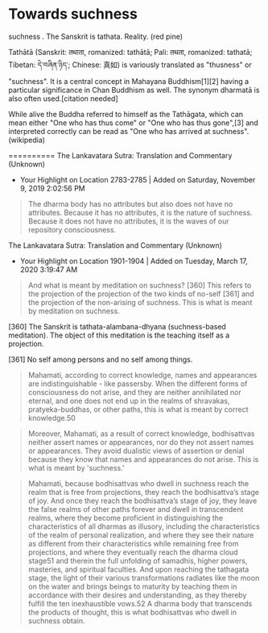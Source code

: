 # Towards suchness

suchness . The Sanskrit is tathata. Reality. (red pine)

Tathātā (Sanskrit: तथाता, romanized: tathātā; Pali: तथता, romanized: tathatā; Tibetan: དེ་བཞིན་ཉིད་; Chinese: 真如) is variously translated as "thusness" or "suchness". It is a central concept in Mahayana Buddhism[1][2] having a particular significance in Chan Buddhism as well. The synonym dharmatā is also often used.[citation needed]

While alive the Buddha referred to himself as the Tathāgata, which can mean either "One who has thus come" or "One who has thus gone",[3] and interpreted correctly can be read as "One who has arrived at suchness". (wikipedia)


==========
The Lankavatara Sutra: Translation and Commentary (Unknown)
- Your Highlight on Location 2783-2785 | Added on Saturday, November 9, 2019 2:02:56 PM

> The dharma body has no attributes but also does not have no attributes. Because it has no attributes, it is the nature of suchness. Because it does not have no attributes, it is the waves of our repository consciousness.


The Lankavatara Sutra: Translation and Commentary (Unknown)
- Your Highlight on Location 1901-1904 | Added on Tuesday, March 17, 2020 3:19:47 AM

> And what is meant by meditation on suchness? [360] This refers to the projection of the projection of the two kinds of no-self [361] and the projection of the non-arising of suchness. This is what is meant by meditation on suchness.

[360] The Sanskrit is tathata-alambana-dhyana (suchness-based meditation). The object of this meditation is the teaching itself as a projection.

[361] No self among persons and no self among things.

> Mahamati, according to correct knowledge, names and appearances are indistinguishable - like passersby. When the different forms of consciousness do not arise, and they are neither annihilated nor eternal, and one does not end up in the realms of shravakas, pratyeka-buddhas, or other paths, this is what is meant by correct knowledge.50

> Moreover, Mahamati, as a result of correct knowledge, bodhisattvas neither assert names or appearances, nor do they not assert names or appearances. They avoid dualistic views of assertion or denial because they know that names and appearances do not arise. This is what is meant by 'suchness.'

> Mahamati, because bodhisattvas who dwell in suchness reach the realm that is free from projections, they reach the bodhisattva’s stage of joy. And once they reach the bodhisattva’s stage of joy, they leave the false realms of other paths forever and dwell in transcendent realms, where they become proficient in distinguishing the characteristics of all dharmas as illusory, including the characteristics of the realm of personal realization, and where they see their nature as different from their characteristics while remaining free from projections, and where they eventually reach the dharma cloud stage51 and therein the full unfolding of samadhis, higher powers, masteries, and spiritual faculties. And upon reaching the tathagata stage, the light of their various transformations radiates like the moon on the water and brings beings to maturity by teaching them in accordance with their desires and understanding, as they thereby fulfill the ten inexhaustible vows.52 A dharma body that transcends the products of thought, this is what bodhisattvas who dwell in suchness obtain.
